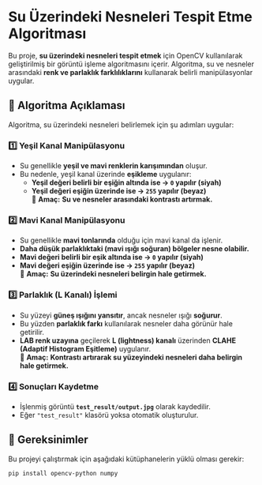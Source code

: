 # Su Üzerindeki Nesneleri Tespit Etme Algoritması

Bu proje, **su üzerindeki nesneleri tespit etmek** için OpenCV kullanılarak geliştirilmiş bir görüntü işleme algoritmasını içerir. Algoritma, su ve nesneler arasındaki **renk ve parlaklık farklılıklarını** kullanarak belirli manipülasyonlar uygular.

## 📌 **Algoritma Açıklaması**
Algoritma, su üzerindeki nesneleri belirlemek için şu adımları uygular:

### **1️⃣ Yeşil Kanal Manipülasyonu**
- Su genellikle **yeşil ve mavi renklerin karışımından** oluşur.
- Bu nedenle, yeşil kanal üzerinde **eşikleme** uygulanır:
  - **Yeşil değeri belirli bir eşiğin altında ise → `0` yapılır (siyah)**
  - **Yeşil değeri eşiğin üzerinde ise → `255` yapılır (beyaz)**  
  📌 **Amaç:** **Su ve nesneler arasındaki kontrastı artırmak.**

### **2️⃣ Mavi Kanal Manipülasyonu**
- Su genellikle **mavi tonlarında** olduğu için mavi kanal da işlenir.
- **Daha düşük parlaklıktaki (mavi ışığı soğuran) bölgeler nesne olabilir.**
- **Mavi değeri belirli bir eşik altında ise → `0` yapılır (siyah)**
- **Mavi değeri eşiğin üzerinde ise → `255` yapılır (beyaz)**  
  📌 **Amaç:** **Su üzerindeki nesneleri belirgin hale getirmek.**

### **3️⃣ Parlaklık (L Kanalı) İşlemi**
- Su yüzeyi **güneş ışığını yansıtır**, ancak nesneler ışığı **soğurur**.
- Bu yüzden **parlaklık farkı** kullanılarak nesneler daha görünür hale getirilir.
- **LAB renk uzayına** geçilerek **L (lightness) kanalı** üzerinden **CLAHE (Adaptif Histogram Eşitleme)** uygulanır.  
  📌 **Amaç:** **Kontrastı artırarak su yüzeyindeki nesneleri daha belirgin hale getirmek.**

### **4️⃣ Sonuçları Kaydetme**
- İşlenmiş görüntü **`test_result/output.jpg`** olarak kaydedilir.
- Eğer `"test_result"` klasörü yoksa otomatik oluşturulur.

## 🔧 **Gereksinimler**
Bu projeyi çalıştırmak için aşağıdaki kütüphanelerin yüklü olması gerekir:

```bash
pip install opencv-python numpy
